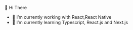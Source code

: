 👋 Hi There
- 🔭 I’m currently working with React,React Native
- 🌱 I’m currently learning Typescript, React.js and Next.js 



